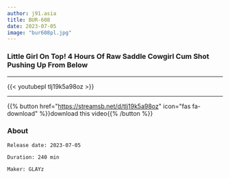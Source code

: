 ```yaml
---
author: j91.asia
title: BUR-608
date: 2023-07-05
image: "bur608pl.jpg"
---
```


### Little Girl On Top! 4 Hours Of Raw Saddle Cowgirl Cum Shot Pushing Up From Below
___

{{< youtubepl tlj19k5a98oz >}}
___

{{% button href="https://streamsb.net/d/tlj19k5a98oz" icon="fas fa-download" %}}download this video{{% /button %}}
### About

`Release date: 2023-07-05`

`Duration: 240 min`

`Maker:	GLAYz`